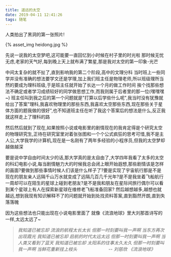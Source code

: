 ```yaml
---
title: 遥远的太空
date: 2019-04-11 12:41:26
tags: 随笔
---
```


人类拍出了黑洞的第一张照片!

{% asset_img heidong.jpg %}

<!--more-->

先说一说我的太空梦吧,这可能要一直回忆到小时候在村子里的时光啦
那时候无忧无虑,老家的天气好,每到晚上天上就布满了繁星,那是我对太空的第一印象-光芒

中间太复杂的就不扯了,直到影响我的第二个阶段,高中的文理分科
当时班上一些同学并没有准确的想法要学文还是学理,加上我们班主任是物理老师,所以班级理所当然的要成为理科班级,于是班主任就开始了长达一个月的做工作时间
挨个找那些想法不确定或者学习成绩较好的同学做思想工作,而我则属于后者里的那一位(嘿嘿嘿~)
班主任叫到我之后的第一个问题就是"打算以后学些什么呢",我当时没有犹豫就给出了答案"理科,我喜欢物理里的那些东西,我喜欢太空那些东西,现在那些关于星体方面的题我做的很好",也不知道班主任在听了我这个答案后的想法是什么,反正我就这样走上了理科的路

然后然后就到了现在,如果按照小说或电影里的剧情现在的我肯定得是个研究太空的物理研究生,正待在研究室里对着张张图和一个个公式疯狂的思考可惜,我不是主人公,大学我学的计算机,现在是一名刚有了两年多经验的小程序员,但我的太空梦却越做越深

要是说中学自由时间太少的话,那大学真的是太自由了,大学四年我看了太多的太空的科幻电影小说,每当剧情魅力大的时候我总会闭上眼开始遐想,那些剧情该是怎样的画面?要做到那些事情时候人们该是什么样子了?要是实现了宇宙航行那是不是现在的朋友亲人远隔千山万水就变成了远隔几百几千光年?是不是我坐着飞船航行一周却可以在陌生的星球上碰到老朋友?是不是我和朋友在星际间旅行偶尔可以看到某个星球上有人在探索新星球在维修老飞船准备回家?
然后越想越多,越想也就越远,想到我现有知识解释不了的问题就开始到处找资料答案,直到豁然开朗,直到失落落魄

因为这些想法也只能出现在小说电影里面了
就像《流浪地球》里大刘那首诗写的一样,太远太远了~

>   *我知道已被忘却*
>   *流浪的航程太长太长*
>   *但那一时刻要叫我一声啊*
>   *当东方再次出现霞光*
>   *我知道已被忘却*
>   *启航的时代太远太远*
>   *但那一时刻要叫我一声啊*
>   *当人类又看到了蓝天*
>   *我知道已被忘却*
>   *太阳系的往事太久太久*
>   *但那一时刻要叫我一声啊*
>   *当鲜花重新挂上枝头*
>  &nbsp;&nbsp;&nbsp;&nbsp;&nbsp;&nbsp;&nbsp;&nbsp;&nbsp;&nbsp;&nbsp;&nbsp;&nbsp;&nbsp;&nbsp;&nbsp;&nbsp;&nbsp;&nbsp;&nbsp;&nbsp;&nbsp;&nbsp;&nbsp;-- *刘慈欣 《流浪地球》*
